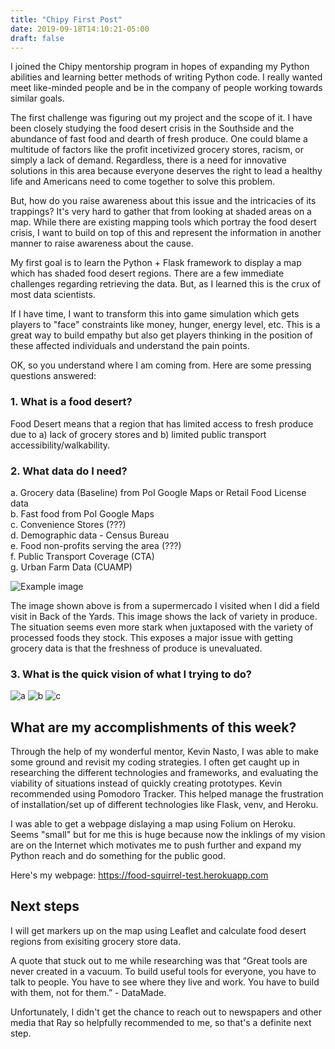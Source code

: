 ```yaml
---
title: "Chipy First Post"
date: 2019-09-18T14:10:21-05:00
draft: false
---
```

I joined the Chipy mentorship program in hopes of expanding my Python abilities and learning better methods of writing Python code. I really wanted meet like-minded people and be in the company of people working towards similar goals.

The first challenge was figuring out my project and the scope of it. I have been closely studying the food desert crisis in the Southside and the abundance of fast food and dearth of fresh produce. One could blame a multitude of factors like the profit incetivized grocery stores, racism, or simply a lack of demand. Regardless, there is a need for innovative solutions in this area because everyone deserves the right to lead a healthy life and Americans need to come together to solve this problem.

But, how do you raise awareness about this issue and the intricacies of its trappings? It's very hard to gather that from looking at shaded areas on a map. While there are existing mapping tools which portray the food desert crisis, I want to build on top of this and represent the information in another manner to raise awareness about the cause. 

My first goal is to learn the Python + Flask framework to display a map which has shaded food desert regions. There are a few immediate challenges regarding retrieving the data. But, as I learned this is the crux of most data scientists.

If I have time, I want to transform this into game simulation which gets players to "face" constraints like money, hunger, energy level, etc. This is a great way to build empathy but also get players thinking in the position of these affected individuals and understand the pain points.

OK, so you understand where I am coming from. Here are some pressing questions answered:

### 1. What is a food desert?
Food Desert means that a region that has limited access to fresh produce due to a) lack of grocery stores and b) limited public transport accessibility/walkability.

### 2. What data do I need?
a. Grocery data (Baseline) from PoI Google Maps or Retail Food License data
 <br />
b. Fast food from PoI Google Maps
 <br />
c. Convenience Stores (???)
 <br />
d. Demographic data - Census Bureau 
 <br />
e. Food non-profits serving the area (???)
 <br />
f. Public Transport Coverage (CTA)
 <br />
g. Urban Farm Data (CUAMP)
 <br />

![Example image](/personal-site/supermercado.png)


The image shown above is from a supermercado I visited when I did a field visit in Back of the Yards. This image shows the lack of variety in produce. The situation seems even more stark when juxtaposed with the variety of processed foods they stock. This exposes a major issue with getting grocery data is that the freshness of produce is unevaluated.

### 3. What is the quick vision of what I trying to do?
![a](/personal-site/sketch_one.png)
![b](/personal-site/sketch_two.png)
![c](/personal-site/sketch_three.png)

## What are my accomplishments of this week?

Through the help of my wonderful mentor, Kevin Nasto, I was able to make some ground and revisit my coding strategies. I often get caught up in researching the different technologies and frameworks, and evaluating the viability of situations instead of quickly creating prototypes. Kevin recommended using Pomodoro Tracker. This helped manage the frustration of installation/set up of different technologies like Flask, venv, and Heroku.

I was able to get a webpage dislaying a map using Folium on Heroku. Seems "small" but for me this is huge because now the inklings of my vision are on the Internet which motivates me to push further and expand my Python reach and do something for the public good.

Here's my webpage: https://food-squirrel-test.herokuapp.com

## Next steps

I will get markers up on the map using Leaflet and calculate food desert regions from exisiting grocery store data.

A quote that stuck out to me while researching was that “Great tools are never created in a vacuum. To build useful tools for everyone, you have to talk to people. You have to see where they live and work. You have to build with them, not for them.” - DataMade.

Unfortunately, I didn't get the chance to reach out to newspapers and other media that Ray so helpfully recommended to me, so that's a definite next step.

